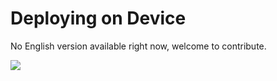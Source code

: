 # Deploying on Device

No English version available right now, welcome to contribute.

<a href="https://gitee.com/mindspore/docs/blob/r1.3/docs/mindfl/docs/source_en/deploy_fl_client.md" target="_blank"><img src="https://gitee.com/mindspore/docs/raw/r1.3/resource/_static/logo_source.png"></a>